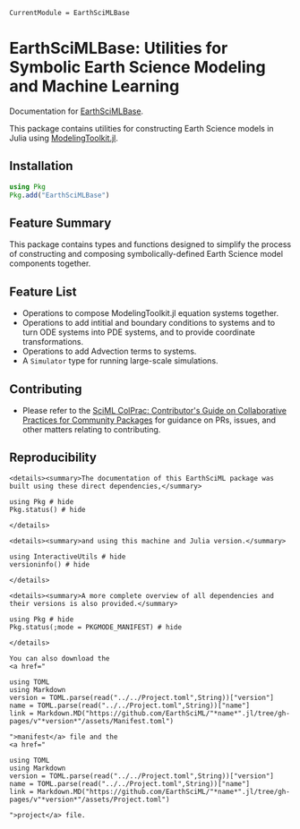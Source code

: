 ```@meta
CurrentModule = EarthSciMLBase
```

# EarthSciMLBase: Utilities for Symbolic Earth Science Modeling and Machine Learning

Documentation for [EarthSciMLBase](https://github.com/EarthSciML/EarthSciMLBase.jl).

This package contains utilities for constructing Earth Science models in Julia using [ModelingToolkit.jl](https://github.com/SciML/ModelingToolkit.jl).

## Installation

```julia
using Pkg
Pkg.add("EarthSciMLBase")
```

## Feature Summary

This package contains types and functions designed to simplify the process of constructing and composing symbolically-defined Earth Science model components together.

## Feature List

* Operations to compose ModelingToolkit.jl equation systems together.
* Operations to add intitial and boundary conditions to systems and to turn ODE systems into PDE systems, and to provide coordinate transformations.
* Operations to add Advection terms to systems.
* A `Simulator` type for running large-scale simulations.

## Contributing

* Please refer to the
  [SciML ColPrac: Contributor's Guide on Collaborative Practices for Community Packages](https://github.com/SciML/ColPrac/blob/master/README.md)
  for guidance on PRs, issues, and other matters relating to contributing.

## Reproducibility
```@raw html
<details><summary>The documentation of this EarthSciML package was built using these direct dependencies,</summary>
```
```@example
using Pkg # hide
Pkg.status() # hide
```
```@raw html
</details>
```
```@raw html
<details><summary>and using this machine and Julia version.</summary>
```
```@example
using InteractiveUtils # hide
versioninfo() # hide
```
```@raw html
</details>
```
```@raw html
<details><summary>A more complete overview of all dependencies and their versions is also provided.</summary>
```
```@example
using Pkg # hide
Pkg.status(;mode = PKGMODE_MANIFEST) # hide
```
```@raw html
</details>
```
```@raw html
You can also download the 
<a href="
```
```@eval
using TOML
using Markdown
version = TOML.parse(read("../../Project.toml",String))["version"]
name = TOML.parse(read("../../Project.toml",String))["name"]
link = Markdown.MD("https://github.com/EarthSciML/"*name*".jl/tree/gh-pages/v"*version*"/assets/Manifest.toml")
```
```@raw html
">manifest</a> file and the
<a href="
```
```@eval
using TOML
using Markdown
version = TOML.parse(read("../../Project.toml",String))["version"]
name = TOML.parse(read("../../Project.toml",String))["name"]
link = Markdown.MD("https://github.com/EarthSciML/"*name*".jl/tree/gh-pages/v"*version*"/assets/Project.toml")
```
```@raw html
">project</a> file.
```
